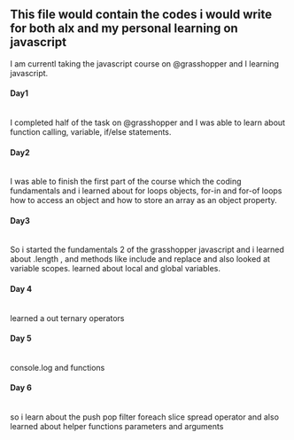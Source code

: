 <h2>This file would contain the codes i would write for both alx and my personal learning on javascript</h2>
<p>I am currentl taking the javascript course on @grasshopper and I learning javascript.</p>
<p><h4>Day1</h4> <br> I completed half of the task on @grasshopper and I was able to learn about function calling, variable, if/else statements. </p>
<p><h4>Day2</h4> <br>I was able to finish the first part of the course which the coding fundamentals and i learned about for loops objects, for-in and for-of loops how to access an object and how to store an array as an object property.</p>
<p><h4>Day3</h4> <br>So i started the fundamentals 2 of the grasshopper javascript and i learned about .length , and methods like include and replace and also looked at variable scopes. learned about local and global variables.</p>
<p><h4>Day 4</h4><br> learned a out ternary operators</p>
<p><h4>Day 5</h4><br> console.log and functions
<p><h4>Day 6</h4><br> so i learn about the push pop filter foreach slice  spread operator  and also learned about helper functions parameters and arguments</p>
